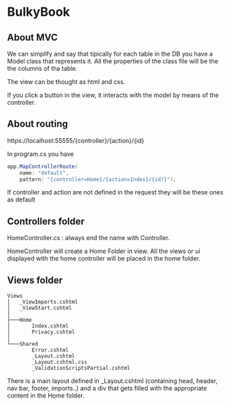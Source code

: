 # BulkyBook

## About MVC

We can simplify and say that tipically for each table in the DB you have a Model class that represents it. All the properties of the class file will be the the columns of tha table.

The view can be thought as html and css. 

If you click a button in the view, it interacts with the model by means of the controller. 

## About routing

https://localhost:55555/{controller}/{action}/{id}

In program.cs you have 

```cs
app.MapControllerRoute(
    name: "default",
    pattern: "{controller=Home}/{action=Index}/{id?}");
```

If controller and action are not defined in the request they will be these ones as default

## Controllers folder

HomeController.cs : always end the name with Controller. 

HomeController will create a Home Folder in view. All the views or ui displayed with the home controller will be placed in the home folder.

## Views folder

```
Views  
│   _ViewImports.cshtml
│   _ViewStart.cshtml
│
├───Home
│       Index.cshtml
│       Privacy.cshtml
│
└───Shared
        Error.cshtml
        _Layout.cshtml
        _Layout.cshtml.css
        _ValidationScriptsPartial.cshtml
  ```
  
  There is a main layout defined in \_Layout.cshtml (containing head, header, nav bar, footer, imports..) and a div that gets filled with the appropriate content in the Home folder. 

